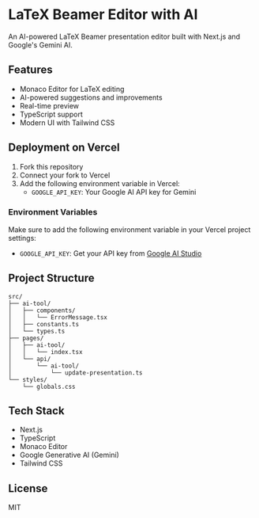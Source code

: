 # LaTeX Beamer Editor with AI

An AI-powered LaTeX Beamer presentation editor built with Next.js and Google's Gemini AI.

## Features

- Monaco Editor for LaTeX editing
- AI-powered suggestions and improvements
- Real-time preview
- TypeScript support
- Modern UI with Tailwind CSS

## Deployment on Vercel

1. Fork this repository
2. Connect your fork to Vercel
3. Add the following environment variable in Vercel:
   - `GOOGLE_API_KEY`: Your Google AI API key for Gemini

### Environment Variables

Make sure to add the following environment variable in your Vercel project settings:

- `GOOGLE_API_KEY`: Get your API key from [Google AI Studio](https://makersuite.google.com/app/apikey)

## Project Structure

```
src/
├── ai-tool/
│   ├── components/
│   │   └── ErrorMessage.tsx
│   ├── constants.ts
│   └── types.ts
├── pages/
│   ├── ai-tool/
│   │   └── index.tsx
│   └── api/
│       └── ai-tool/
│           └── update-presentation.ts
└── styles/
    └── globals.css
```

## Tech Stack

- Next.js
- TypeScript
- Monaco Editor
- Google Generative AI (Gemini)
- Tailwind CSS

## License

MIT
